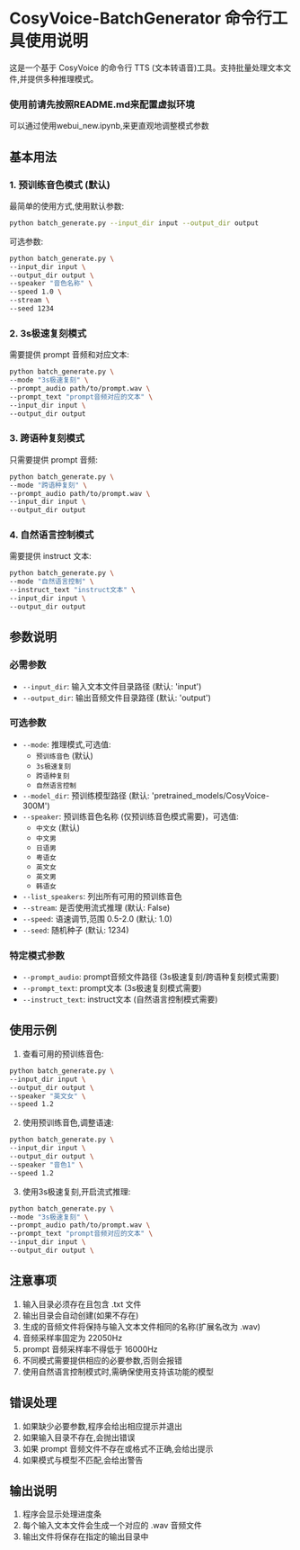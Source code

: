 # CosyVoice-BatchGenerator 命令行工具使用说明

这是一个基于 CosyVoice 的命令行 TTS (文本转语音)工具。支持批量处理文本文件,并提供多种推理模式。
### 使用前请先按照README.md来配置虚拟环境

可以通过使用webui_new.ipynb,来更直观地调整模式参数

## 基本用法

### 1. 预训练音色模式 (默认)

最简单的使用方式,使用默认参数:
```bash
python batch_generate.py --input_dir input --output_dir output
```

可选参数:
```bash
python batch_generate.py \
--input_dir input \
--output_dir output \
--speaker "音色名称" \
--speed 1.0 \
--stream \
--seed 1234
```

### 2. 3s极速复刻模式

需要提供 prompt 音频和对应文本:
```bash
python batch_generate.py \
--mode "3s极速复刻" \
--prompt_audio path/to/prompt.wav \
--prompt_text "prompt音频对应的文本" \
--input_dir input \
--output_dir output
```

### 3. 跨语种复刻模式

只需要提供 prompt 音频:
```bash
python batch_generate.py \
--mode "跨语种复刻" \
--prompt_audio path/to/prompt.wav \
--input_dir input \
--output_dir output
```

### 4. 自然语言控制模式

需要提供 instruct 文本:
```bash
python batch_generate.py \
--mode "自然语言控制" \
--instruct_text "instruct文本" \
--input_dir input \
--output_dir output
```

## 参数说明

### 必需参数

- `--input_dir`: 输入文本文件目录路径 (默认: 'input')
- `--output_dir`: 输出音频文件目录路径 (默认: 'output')

### 可选参数

- `--mode`: 推理模式,可选值:
  - `预训练音色` (默认)
  - `3s极速复刻`
  - `跨语种复刻`
  - `自然语言控制`
- `--model_dir`: 预训练模型路径 (默认: 'pretrained_models/CosyVoice-300M')
- `--speaker`: 预训练音色名称 (仅预训练音色模式需要)，可选值:
  - `中文女` (默认)
  - `中文男`
  - `日语男`
  - `粤语女`
  - `英文女`
  - `英文男`
  - `韩语女`
- `--list_speakers`: 列出所有可用的预训练音色
- `--stream`: 是否使用流式推理 (默认: False)
- `--speed`: 语速调节,范围 0.5-2.0 (默认: 1.0)
- `--seed`: 随机种子 (默认: 1234)

### 特定模式参数

- `--prompt_audio`: prompt音频文件路径 (3s极速复刻/跨语种复刻模式需要)
- `--prompt_text`: prompt文本 (3s极速复刻模式需要)
- `--instruct_text`: instruct文本 (自然语言控制模式需要)

## 使用示例

1. 查看可用的预训练音色:
```bash
python batch_generate.py \
--input_dir input \
--output_dir output \
--speaker "英文女" \
--speed 1.2
```

2. 使用预训练音色,调整语速:
```bash
python batch_generate.py \
--input_dir input \
--output_dir output \
--speaker "音色1" \
--speed 1.2
```

3. 使用3s极速复刻,开启流式推理:
```bash
python batch_generate.py \
--mode "3s极速复刻" \
--prompt_audio path/to/prompt.wav \
--prompt_text "prompt音频对应的文本" \
--input_dir input \
--output_dir output \
```

## 注意事项

1. 输入目录必须存在且包含 .txt 文件
2. 输出目录会自动创建(如果不存在)
3. 生成的音频文件将保持与输入文本文件相同的名称(扩展名改为 .wav)
4. 音频采样率固定为 22050Hz
5. prompt 音频采样率不得低于 16000Hz
6. 不同模式需要提供相应的必要参数,否则会报错
7. 使用自然语言控制模式时,需确保使用支持该功能的模型

## 错误处理

1. 如果缺少必要参数,程序会给出相应提示并退出
2. 如果输入目录不存在,会抛出错误
3. 如果 prompt 音频文件不存在或格式不正确,会给出提示
4. 如果模式与模型不匹配,会给出警告

## 输出说明

1. 程序会显示处理进度条
2. 每个输入文本文件会生成一个对应的 .wav 音频文件
3. 输出文件将保存在指定的输出目录中
